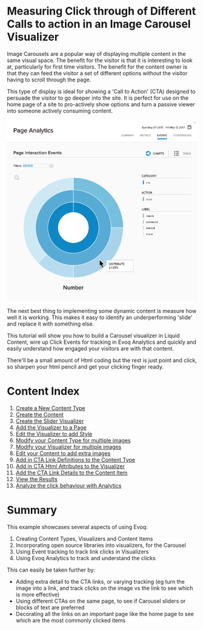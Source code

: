 # Measuring Click through of Different Calls to action in an Image Carousel Visualizer

Image Carousels are a popular way of displaying multiple content in the same visual space.  The benefit for the visitor is that it is interesting to look at, particularly for first time visitors.  The benefit for the content owner is that they can feed the visitor a set of different options without the visitor having to scroll through the page.

This type of display is ideal for showing a &#39;Call to Action&#39; (CTA) designed to persuade the visitor to go deeper into the site.  It is perfect for use on the home page of a site to pro-actively show options and turn a passive viewer into someone actively consuming content.

![](images/step13-chart.png)

The next best thing to implementing some dynamic content is measure how well it is working.   This makes it easy to identify an underperforming &#39;slide&#39; and replace it with something else.

This tutorial will show you how to build a Carousel visualizer in Liquid Content, wire up Click Events for tracking in Evoq Analytics and quickly and easily understand how engaged your visitors are with that content.  

There&#39;ll be a small amount of Html coding but the rest is just point and click, so sharpen your html pencil and get your clicking finger ready.

# Content Index
1. [Create a New Content Type](docs/step1.md)
2. [Create the Content](docs/step2.md)
3. [Create the Slider Visualizer](docs/step3.md)
4. [Add the Visualizer to a Page](docs/step4.md)
5. [Edit the Visualizer to add Style](docs/step5.md)
6. [Modify your Content Type for multiple images](docs/step6.md)
7. [Modify your Visualizer for multiple images](docs/step7.md)
8. [Edit your Content to add extra images](docs/step8.md)
9. [Add in CTA Link Definitions to the Content Type](docs/step9.md)
10. [Add in CTA Html Attributes to the Visualizer](docs/step10.md)
11. [Add the CTA Link Details to the Content Item](docs/step11.md)
12. [View the Results](docs/step12.md)
13. [Analyze the click behaviour with Analytics](docs/step13.md)


# Summary

This example showcases several aspects of using Evoq:

1. Creating Content Types, Visualizers and Content Items
2. Incorporating open source libraries into visualizers, for the Carousel
3. Using Event tracking to track link clicks in Visualizers
4. Using Evoq Analytics to track and understand the clicks

This can easily be taken further by:
- Adding extra detail to the CTA links, or varying tracking (eg turn the image into a link, and track clicks on the image vs the link to see which is more effective)
- Using different CTAs on the same page, to see if Carousel sliders or blocks of text are preferred
- Decorating all the links on an important page like the home page to see which are the most commonly clicked items